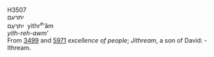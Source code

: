 <body>
  <p>H3507<br>  יתרעם  <br> יִתרְעָם  ‎  yithr<sup>e</sup>‛âm  <br><i>yith-reh-awm‘ </i><br>From <a href="h3499.htm">3499</a> and <a href="h5971.htm">5971</a>  <i>excellence</i> <i>of</i> <i>people</i>; <i>Jithream</i>, a son of David: - Ithream.<br></p>
 </body>